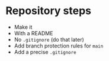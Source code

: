 # Repository steps

- Make it
- With a README
- No `.gitignore` (do that later)
- Add branch protection rules for `main`
- Add a precise `.gitignore`
